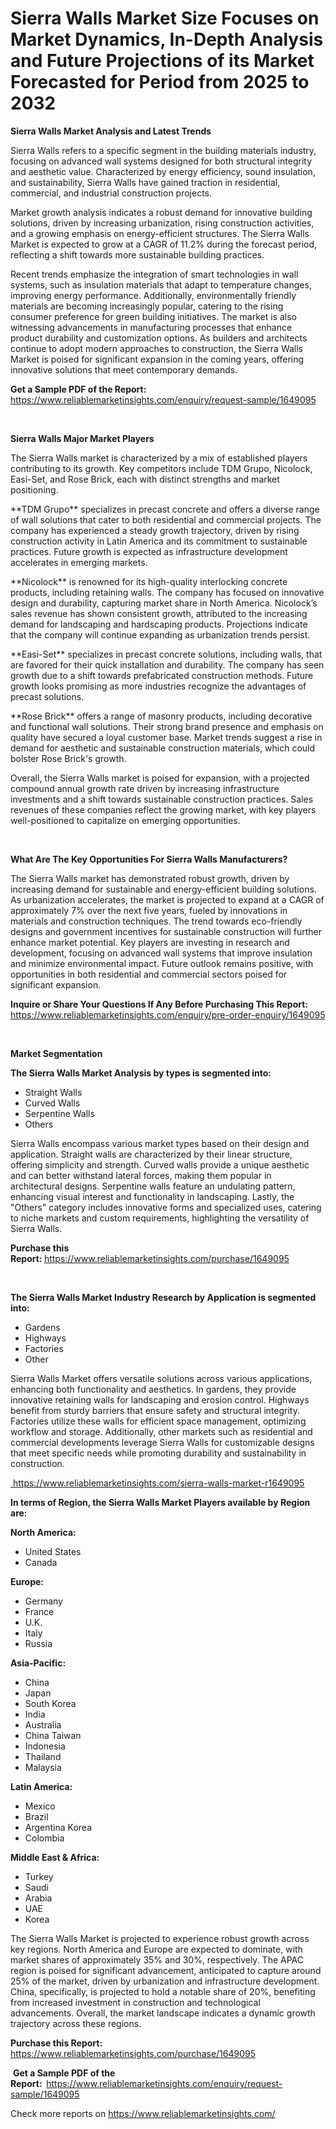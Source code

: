 <p><h1>Sierra Walls Market Size Focuses on Market Dynamics, In-Depth Analysis and Future Projections of its Market Forecasted for Period from 2025 to 2032</h1></p><p><strong>Sierra Walls Market Analysis and Latest Trends</strong></p>
<p><p>Sierra Walls refers to a specific segment in the building materials industry, focusing on advanced wall systems designed for both structural integrity and aesthetic value. Characterized by energy efficiency, sound insulation, and sustainability, Sierra Walls have gained traction in residential, commercial, and industrial construction projects. </p><p>Market growth analysis indicates a robust demand for innovative building solutions, driven by increasing urbanization, rising construction activities, and a growing emphasis on energy-efficient structures. The Sierra Walls Market is expected to grow at a CAGR of 11.2% during the forecast period, reflecting a shift towards more sustainable building practices. </p><p>Recent trends emphasize the integration of smart technologies in wall systems, such as insulation materials that adapt to temperature changes, improving energy performance. Additionally, environmentally friendly materials are becoming increasingly popular, catering to the rising consumer preference for green building initiatives. The market is also witnessing advancements in manufacturing processes that enhance product durability and customization options. As builders and architects continue to adopt modern approaches to construction, the Sierra Walls Market is poised for significant expansion in the coming years, offering innovative solutions that meet contemporary demands.</p></p>
<p><strong>Get a Sample PDF of the Report:&nbsp;</strong> <a href="https://www.reliablemarketinsights.com/enquiry/request-sample/1649095?utm_campaign=2280&utm_medium=2&utm_source=Github&utm_content=ia&utm_term=01042025&utm_id=sierra-walls">https://www.reliablemarketinsights.com/enquiry/request-sample/1649095</a></p>
<p>&nbsp;</p>
<p><strong>Sierra Walls Major Market Players</strong></p>
<p><p>The Sierra Walls market is characterized by a mix of established players contributing to its growth. Key competitors include TDM Grupo, Nicolock, Easi-Set, and Rose Brick, each with distinct strengths and market positioning. </p><p>**TDM Grupo** specializes in precast concrete and offers a diverse range of wall solutions that cater to both residential and commercial projects. The company has experienced a steady growth trajectory, driven by rising construction activity in Latin America and its commitment to sustainable practices. Future growth is expected as infrastructure development accelerates in emerging markets.</p><p>**Nicolock** is renowned for its high-quality interlocking concrete products, including retaining walls. The company has focused on innovative design and durability, capturing market share in North America. Nicolock’s sales revenue has shown consistent growth, attributed to the increasing demand for landscaping and hardscaping products. Projections indicate that the company will continue expanding as urbanization trends persist.</p><p>**Easi-Set** specializes in precast concrete solutions, including walls, that are favored for their quick installation and durability. The company has seen growth due to a shift towards prefabricated construction methods. Future growth looks promising as more industries recognize the advantages of precast solutions.</p><p>**Rose Brick** offers a range of masonry products, including decorative and functional wall solutions. Their strong brand presence and emphasis on quality have secured a loyal customer base. Market trends suggest a rise in demand for aesthetic and sustainable construction materials, which could bolster Rose Brick's growth.</p><p>Overall, the Sierra Walls market is poised for expansion, with a projected compound annual growth rate driven by increasing infrastructure investments and a shift towards sustainable construction practices. Sales revenues of these companies reflect the growing market, with key players well-positioned to capitalize on emerging opportunities.</p></p>
<p>&nbsp;</p>
<p><strong>What Are The Key Opportunities For Sierra Walls Manufacturers?</strong></p>
<p><p>The Sierra Walls market has demonstrated robust growth, driven by increasing demand for sustainable and energy-efficient building solutions. As urbanization accelerates, the market is projected to expand at a CAGR of approximately 7% over the next five years, fueled by innovations in materials and construction techniques. The trend towards eco-friendly designs and government incentives for sustainable construction will further enhance market potential. Key players are investing in research and development, focusing on advanced wall systems that improve insulation and minimize environmental impact. Future outlook remains positive, with opportunities in both residential and commercial sectors poised for significant expansion.</p></p>
<p><strong>Inquire or Share Your Questions If Any Before Purchasing This Report:</strong> <a href="https://www.reliablemarketinsights.com/enquiry/pre-order-enquiry/1649095?utm_campaign=2280&utm_medium=2&utm_source=Github&utm_content=ia&utm_term=01042025&utm_id=sierra-walls">https://www.reliablemarketinsights.com/enquiry/pre-order-enquiry/1649095</a></p>
<p>&nbsp;</p>
<p><strong>Market Segmentation</strong></p>
<p><strong>The Sierra Walls Market Analysis by types is segmented into:</strong></p>
<p><ul><li>Straight Walls</li><li>Curved Walls</li><li>Serpentine Walls</li><li>Others</li></ul></p>
<p><p>Sierra Walls encompass various market types based on their design and application. Straight walls are characterized by their linear structure, offering simplicity and strength. Curved walls provide a unique aesthetic and can better withstand lateral forces, making them popular in architectural designs. Serpentine walls feature an undulating pattern, enhancing visual interest and functionality in landscaping. Lastly, the "Others" category includes innovative forms and specialized uses, catering to niche markets and custom requirements, highlighting the versatility of Sierra Walls.</p></p>
<p><strong>Purchase this Report:&nbsp;</strong><a href="https://www.reliablemarketinsights.com/purchase/1649095?utm_campaign=2280&utm_medium=2&utm_source=Github&utm_content=ia&utm_term=01042025&utm_id=sierra-walls">https://www.reliablemarketinsights.com/purchase/1649095</a></p>
<p>&nbsp;</p>
<p><strong>The Sierra Walls Market Industry Research by Application is segmented into:</strong></p>
<p><ul><li>Gardens</li><li>Highways</li><li>Factories</li><li>Other</li></ul></p>
<p><p>Sierra Walls Market offers versatile solutions across various applications, enhancing both functionality and aesthetics. In gardens, they provide innovative retaining walls for landscaping and erosion control. Highways benefit from sturdy barriers that ensure safety and structural integrity. Factories utilize these walls for efficient space management, optimizing workflow and storage. Additionally, other markets such as residential and commercial developments leverage Sierra Walls for customizable designs that meet specific needs while promoting durability and sustainability in construction.</p></p>
<p><a href="https://www.reliablemarketinsights.com/sierra-walls-market-r1649095?utm_campaign=2280&utm_medium=2&utm_source=Github&utm_content=ia&utm_term=01042025&utm_id=sierra-walls">&nbsp;https://www.reliablemarketinsights.com/sierra-walls-market-r1649095</a></p>
<p><strong>In terms of Region, the Sierra Walls Market Players available by Region are:</strong></p>
<p>
    <p> <strong> North America: </strong>
        <ul>
            <li>United States</li>
            <li>Canada</li>
        </ul>
        </p> 
    <p> <strong> Europe: </strong>
        <ul>
            <li>Germany</li>
            <li>France</li>
            <li>U.K.</li>
            <li>Italy</li>
            <li>Russia</li>
        </ul>
        </p> 
    <p> <strong> Asia-Pacific: </strong>
        <ul>
            <li>China</li>
            <li>Japan</li>
            <li>South Korea</li>
            <li>India</li>
            <li>Australia</li>
            <li>China Taiwan</li>
            <li>Indonesia</li>
            <li>Thailand</li>
            <li>Malaysia</li>
        </ul>
        </p> 
    <p> <strong> Latin America: </strong>
        <ul>
            <li>Mexico</li>
            <li>Brazil</li>
            <li>Argentina Korea</li>
            <li>Colombia</li>
        </ul>
        </p> 
    <p> <strong> Middle East & Africa: </strong>
        <ul>
            <li>Turkey</li>
            <li>Saudi</li>
            <li>Arabia</li>
            <li>UAE</li>
            <li>Korea</li>
        </ul>
    </p>
    </p>
<p><p>The Sierra Walls Market is projected to experience robust growth across key regions. North America and Europe are expected to dominate, with market shares of approximately 35% and 30%, respectively. The APAC region is poised for significant advancement, anticipated to capture around 25% of the market, driven by urbanization and infrastructure development. China, specifically, is projected to hold a notable share of 20%, benefiting from increased investment in construction and technological advancements. Overall, the market landscape indicates a dynamic growth trajectory across these regions.</p></p>
<p><strong>Purchase this Report: </strong><a href="https://www.reliablemarketinsights.com/purchase/1649095?utm_campaign=2280&utm_medium=2&utm_source=Github&utm_content=ia&utm_term=01042025&utm_id=sierra-walls">https://www.reliablemarketinsights.com/purchase/1649095</a></p>
<p>&nbsp;<strong>Get a Sample PDF of the Report:&nbsp;&nbsp;</strong><a href="https://www.reliablemarketinsights.com/enquiry/request-sample/1649095?utm_campaign=2280&utm_medium=2&utm_source=Github&utm_content=ia&utm_term=01042025&utm_id=sierra-walls">https://www.reliablemarketinsights.com/enquiry/request-sample/1649095</a></p>
<p><strong></strong></p>
<p>Check more reports on <a href="https://www.reliablemarketinsights.com/?utm_campaign=2280&utm_medium=2&utm_source=Github&utm_content=ia&utm_term=01042025&utm_id=sierra-walls">https://www.reliablemarketinsights.com/</a></p>